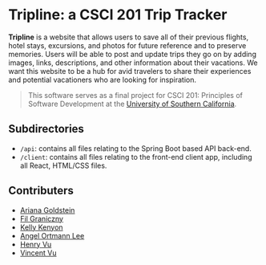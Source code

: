 # Tripline: a CSCI 201 Trip Tracker
**Tripline** is a website that allows users to save all of their previous flights, hotel stays, excursions, and photos for future reference and to preserve memories. Users will be able to post and update trips they go on by adding images, links, descriptions, and other information about their vacations. We want this website to be a hub for avid travelers to share their experiences and potential vacationers who are looking for inspiration.

> This software serves as a final project for CSCI 201: Principles of Software Development at the [University of Southern California](https://usc.edu).

## Subdirectories
- `/api`: contains all files relating to the Spring Boot based API back-end.
- `/client`: contains all files relating to the front-end client app, including all React, HTML/CSS files.


## Contributers
- [Ariana Goldstein](https://github.com/arianagoldstein)
- [Fil Graniczny](https://github.com/filipgraniczny)
- [Kelly Kenyon](https://github.com/kimkenyon)
- [Angel Ortmann Lee](https://github.com/aortmannli)
- [Henry Vu](https://github.com/Falconrazik)
- [Vincent Vu](https://github.com/snokpok)
